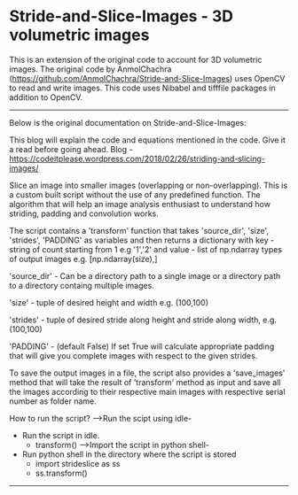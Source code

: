 # Stride-and-Slice-Images - 3D volumetric images

This is an extension of the original code to account for 3D volumetric images. The original code by AnmolChachra
(https://github.com/AnmolChachra/Stride-and-Slice-Images) uses OpenCV to read and write images. This code uses Nibabel
and tifffile packages in addition to OpenCV.

---

Below is the original documentation on Stride-and-Slice-Images:

This blog will explain the code and equations mentioned in the code. Give it a read before going ahead.
Blog - https://codeitplease.wordpress.com/2018/02/26/striding-and-slicing-images/

Slice an image into smaller images (overlapping or non-overlapping). This is a custom built script without the use of any predefined function. The algorithm that will help an image analysis enthusiast to understand how striding, padding and convolution works.

The script contains a 'transform' function that takes 'source_dir', 'size', 'strides', 'PADDING' as variables and then returns a dictionary with key - string of count starting from 1 e.g '1','2' and value - list of np.ndarray types of output images e.g. [np.ndarray(size),]

'source_dir' - Can be a directory path to a single image or a directory path to a directory containg multiple images.

'size' - tuple of desired height and width e.g. (100,100)

'strides' - tuple of desired stride along height and stride along width, e.g. (100,100)

'PADDING' - (default False) If set True will calculate appropriate padding that will give you complete images with respect to the given strides.

To save the output images in a file, the script also provides a 'save_images' method that will take the result of 'transform' method as input and save all the images according to their respective main images with respective serial number as folder name.

How to run the script?
-->Run the scipt using idle-
  - Run the script in idle.
    - transform()
-->Import the script in python shell-
  - Run python shell in the directory where the script is stored
    - import strideslice as ss
    - ss.transform()
 
---
